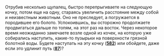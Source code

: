 Отрубив несколько щупалец, быстро перепрыгиваете на следующую кочку, потом еще на одну, стараясь увеличить расстояние между собой и неизвестным животным. Оно не преследует, а погружается в породившее его болото. Успокоившись, вы осторожно продолжаете продвигаться дальше по топям, на этот раз на восток. Через некоторое время неожиданно замечаете возле одной из кочек, на которую уже собирались наступить, какие-то пузырьки на поверхности грязной болотной воды. Будете наступать на эту кочку ([**582**](#n_582)) или обойдете, даже если это удлинит путь ([**87**](#n_87))?

